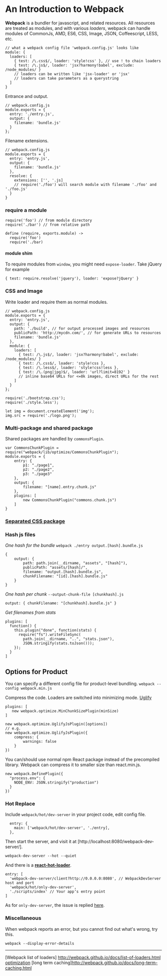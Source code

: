 # An Introduction to Webpack

**Webpack** is a bundler for javascript, and related resources.
All resources are treated as modules, and with various *loaders*,
webpack can handle modules of CommonJs, AMD, ES6, CSS, Image, JSON, Coffeescript, LESS, etc.


```
// what a webpack config file 'webpack.config.js' looks like
module: {
  loaders: [
    { test: /\.css$/, loader: 'style!css' }, // use ! to chain loaders
    { test: /\.js$/, loader: 'jsx?harmony!babel', exclude: /node_modules/ }
    // loaders can be written like 'jsx-loader' or 'jsx'
    // loaders can take parameters as a querystring
  ]
}
```
Entrance and output.

```
// webpack.config.js
module.exports = {
  entry: './entry.js',
  output: {
    filename: 'bundle.js'
  }
};
```
Filename extensions.
```
// webpack.config.js
module.exports = {
  entry: 'entry.js',
  output: {
    filename: 'bundle.js'
  },
  resolve: {
    extensions: ['', '.js]
    // require('./foo') will search module with filename './foo' and './foo.js'
  }
}
```

### require a module
```
require('foo') // from module directory
require('./bar') // from relative path

define (require, exports.module) ->
  require('foo')
  require('./bar)
```

#### module shim
To require modules from `window`, you might need `expose-loader`.
Take jQuery for example
```
{ test: require.resolve('jquery'), loader: 'expose?jQuery' }
```

### CSS and Image
Write loader and require them as normal modules.
```
// webpack.config.js
module.exports = {
  entry: 'entry.js',
  output: {
    path: './build', // for output processed images and resources
    publicPath: 'http://mycdn.com/', // for generate URLs to resources
    filename: 'bundle.js'
  },
  module: {
    loaders: [
      { test: /\.js$/, loader: 'jsx?harmony!babel', exclude: /node_modules/ }
      { test: /\.css$/, loader: 'style!css },
      { test: /\.less$/, loader: 'style!css!less },
      { test: /\.(png|jpg)$/, loader: 'url?limit=8192' }
      // inline base64 URLs for <=8k images, direct URLs for the rest
    ]
  }
};
```
```
require('./bootstrap.css');
require('./style.less');

let img = document.createElement('img');
img.src = require('./logo.png');
```

### Multi-package and shared package
Shared packages are handled by `commonsPlugin`.
```
var CommonsChunkPlugin = require("webpack/lib/optimize/CommonsChunkPlugin");
module.exports = {
    entry: {
        p1: "./page1",
        p2: "./page2",
        p3: "./page3"
    },
    output: {
        filename: "[name].entry.chunk.js"
    },
    plugins: [
        new CommonsChunkPlugin("commons.chunk.js")
    ]
}
```

### [Separated CSS package](http://webpack.github.io/docs/stylesheets.html#separate-css-bundle)

### Hash js files
*One hash for the bundle*
`webpack ./entry output.[hash].bundle.js`
```
{
    output: {
        path: path.join(__dirname, "assets", "[hash]"),
        publicPath: "assets/[hash]/",
        filename: "output.[hash].bundle.js",
        chunkFilename: "[id].[hash].bundle.js"
    }
}
```

*One hash per chunk* `--output-chunk-file [chunkhash].js`
```
output: { chunkFilename: "[chunkhash].bundle.js" }
```

*Get filenames from stats*
```
plugins: [
  function() {
    this.plugin("done", function(stats) {
      require("fs").writeFileSync(
        path.join(__dirname, "..", "stats.json"),
        JSON.stringify(stats.toJson()));
    });
  }
]
```

## Options for Product
You can specify a different config file for product-level bundling.
`webpack --config webpack.min.js`

Compress the code. Loaders are switched into minimizing mode.
[Uglify](http://webpack.github.io/docs/list-of-plugins.html#uglifyjsplugin)
```
plugins: [
   new webpack.optimize.MinChunkSizePlugin(minSize)
]
```
```
new webpack.optimize.UglifyJsPlugin([options])
// e.g.
new webpack.optimize.UglifyJsPlugin({
    compress: {
        warnings: false
    }
})
```

You can/should use normal npm React package instead of the precompiled library.
Webpack can compress it to smaller size than react.min.js.
```
new webpack.DefinePlugin({
  "process.env": {
    NODE_ENV: JSON.stringify("production")
  }
})
```

### Hot Replace
Include `webpack/hot/dev-server` in your project code, edit config file.
```
  entry: {
    main: ['webpack/hot/dev-server', './entry],
  },
```
Then start the server, and visit it at [http://localhost:8080/webpack-dev-server/].
```
webpack-dev-server --hot --quiet
```

And there is a [**react-hot-loader**](http://gaearon.github.io/react-hot-loader/getstarted/).
```
entry: [
  'webpack-dev-server/client?http://0.0.0.0:8080', // WebpackDevServer host and port
  'webpack/hot/only-dev-server',
  './scripts/index' // Your appʼs entry point
]
```
As for `only-dev-server`, the issue is replied [here](https://github.com/gaearon/react-hot-loader/issues/73#issuecomment-73679446).

### Miscellaneous
When webpack reports an error, but you cannot find out what's wrong, try this.
```
webpack --display-error-details
```

----
[Webpack list of loaders] http://webpack.github.io/docs/list-of-loaders.html
[optimization](https://github.com/webpack/docs/wiki/optimization#multi-page-app)
[long term caching]http://webpack.github.io/docs/long-term-caching.html
